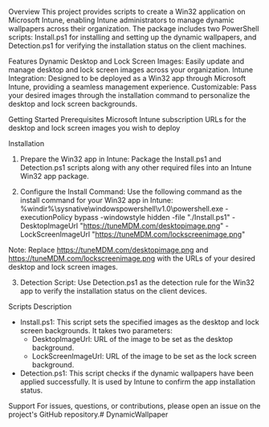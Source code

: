Overview
This project provides scripts to create a Win32 application on Microsoft Intune, enabling Intune administrators to manage dynamic wallpapers across their organization. The package includes two PowerShell scripts: Install.ps1 for installing and setting up the dynamic wallpapers, and Detection.ps1 for verifying the installation status on the client machines.

Features
Dynamic Desktop and Lock Screen Images: Easily update and manage desktop and lock screen images across your organization.
Intune Integration: Designed to be deployed as a Win32 app through Microsoft Intune, providing a seamless management experience.
Customizable: Pass your desired images through the installation command to personalize the desktop and lock screen backgrounds.

Getting Started
Prerequisites
Microsoft Intune subscription
URLs for the desktop and lock screen images you wish to deploy

Installation
1. Prepare the Win32 app in Intune: Package the Install.ps1 and Detection.ps1 scripts along with any other required files into an Intune Win32 app package.

2. Configure the Install Command: Use the following command as the install command for your Win32 app in Intune:
%windir%\sysnative\windowspowershell\v1.0\powershell.exe -executionPolicy bypass -windowstyle hidden -file "./Install.ps1" -DesktopImageUrl "https://tuneMDM.com/desktopimage.png" -LockScreenImageUrl "https://tuneMDM.com/lockscreenimage.png"

Note: Replace https://tuneMDM.com/desktopimage.png and https://tuneMDM.com/lockscreenimage.png with the URLs of your desired desktop and lock screen images.

3. Detection Script: Use Detection.ps1 as the detection rule for the Win32 app to verify the installation status on the client devices.

Scripts Description
- Install.ps1: This script sets the specified images as the desktop and lock screen backgrounds. It takes two parameters:
    - DesktopImageUrl: URL of the image to be set as the desktop background.
    - LockScreenImageUrl: URL of the image to be set as the lock screen background.
- Detection.ps1: This script checks if the dynamic wallpapers have been applied successfully. It is used by Intune to confirm the app installation status.

Support
For issues, questions, or contributions, please open an issue on the project's GitHub repository.# DynamicWallpaper
